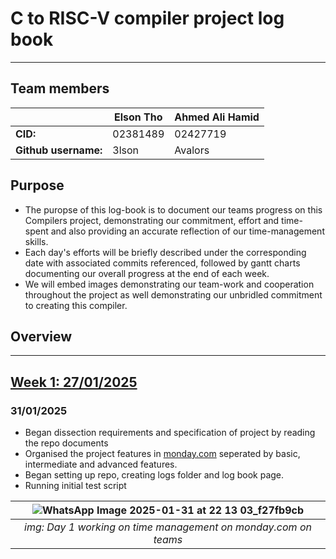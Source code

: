 # C to RISC-V compiler project log book
---
## Team members
||Elson Tho|Ahmed Ali Hamid|
|---|---|---|
|**CID:**|02381489|02427719|
|**Github username:**|3lson|Avalors|

## Purpose
- The puropse of this log-book is to document our teams progress on this Compilers project, demonstrating our commitment, effort and time-spent and also providing an accurate reflection of our time-management skills.
- Each day's efforts will be briefly described under the corresponding date with associated commits referenced, followed by gantt charts documenting our overall progress at the end of each week.
- We will embed images demonstrating our team-work and cooperation throughout the project as well demonstrating our unbridled commitment to creating this compiler.

## Overview

---
## <ins>Week 1: 27/01/2025</ins>

### 31/01/2025
  - Began dissection requirements and specification of project by reading the repo documents
  - Organised the project features in [monday.com](monday.com) seperated by basic, intermediate and advanced features.
  - Began setting up repo, creating logs folder and log book page.
  - Running initial test script

<div align="center">
    
|![WhatsApp Image 2025-01-31 at 22 13 03_f27fb9cb](https://github.com/user-attachments/assets/c64cf293-62be-419b-a079-ff6ad50bf4ce)|
|:--:|
|*img: Day 1 working on time management on monday.com on teams*|

</div>

